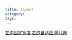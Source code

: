 ```yaml
---
title: layout
category:
tags:
---
```



[左边固定宽度 右边自适应 脚儿网](https://www.baidu.com/s?ie=utf-8&f=8&rsv_bp=1&tn=90909841_hao_pg&wd=%E5%B7%A6%E8%BE%B9%E5%9B%BA%E5%AE%9A%E5%AE%BD%E5%BA%A6%20%E5%8F%B3%E8%BE%B9%E8%87%AA%E9%80%82%E5%BA%94%20%E8%84%9A%E5%84%BF%E7%BD%91&oq=%25E5%25B7%25A6%25E8%25BE%25B9%25E5%259B%25BA%25E5%25AE%259A%25E5%25AE%25BD%25E5%25BA%25A6%2520%25E5%258F%25B3%25E8%25BE%25B9%25E8%2587%25AA%25E9%2580%2582%25E5%25BA%2594%2520%25E8%2584%259A%25E5%2584%25BF&rsv_pq=cf94bc4200019e63&rsv_t=fff0EyavEPyuni5QEbb6eOlyRWSudqQbUUjAnAOivV%2Fy7Dx2UCmjg8jeV62FC%2BhwisM5EslC&rqlang=cn&rsv_enter=0&inputT=9782&rsv_sug3=27&rsv_sug1=3&rsv_sug7=100&bs=%E5%B7%A6%E8%BE%B9%E5%9B%BA%E5%AE%9A%E5%AE%BD%E5%BA%A6%20%E5%8F%B3%E8%BE%B9%E8%87%AA%E9%80%82%E5%BA%94%20%E8%84%9A%E5%84%BF)

[]()
